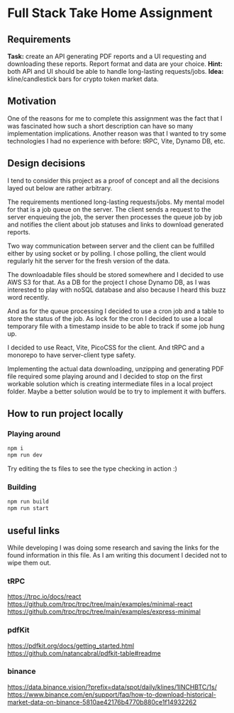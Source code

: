 # Full Stack Take Home Assignment

## Requirements

**Task:** create an API generating PDF reports and a UI requesting and downloading these reports. Report format and data are your choice. 
**Hint:** both API and UI should be able to handle long-lasting requests/jobs.
**Idea:** kline/candlestick bars for crypto token market data.

## Motivation

One of the reasons for me to complete this assignment was the fact that I was fascinated how such a short description can have so many implementation implications. Another reason was that I wanted to try some technologies I had no experience with before: tRPC, Vite, Dynamo DB, etc.

## Design decisions

I tend to consider this project as a proof of concept and all the decisions layed out below are rather arbitrary.

The requirements mentioned long-lasting requests/jobs. My mental model for that is a job queue on the server. The client sends a request to the server enqueuing the job, the server then processes the queue job by job and notifies the client about job statuses and links to download generated reports.

Two way communication between server and the client can be fulfilled either by using socket or by polling. I chose polling, the client would regularly hit the server for the fresh version of the data.

The downloadable files should be stored somewhere and I decided to use AWS S3 for that. As a DB for the project I chose Dynamo DB, as I was interested to play with noSQL database and also because I heard this buzz word recently.

And as for the queue processing I decided to use a cron job and a table to store the status of the job. As lock for the cron I decided to use a local temporary file with a timestamp inside to be able to track if some job hung up.

I decided to use React, Vite, PicoCSS for the client. And tRPC and a monorepo to have server-client type safety.

Implementing the actual data downloading, unzipping and generating PDF file required some playing around and I decided to stop on the first workable solution which is creating intermediate files in a local project folder. Maybe a better solution would be to try to implement it with buffers.

## How to run project locally
### Playing around

```bash
npm i
npm run dev
```

Try editing the ts files to see the type checking in action :)

### Building

```bash
npm run build
npm run start
```

## useful links

While developing I was doing some research and saving the links for the found information in this file. As I am writing this document I decided not to wipe them out.

### tRPC

https://trpc.io/docs/react 
https://github.com/trpc/trpc/tree/main/examples/minimal-react
https://github.com/trpc/trpc/tree/main/examples/express-minimal

### pdfKit

https://pdfkit.org/docs/getting_started.html
https://github.com/natancabral/pdfkit-table#readme

### binance

https://data.binance.vision/?prefix=data/spot/daily/klines/1INCHBTC/1s/
https://www.binance.com/en/support/faq/how-to-download-historical-market-data-on-binance-5810ae42176b4770b880ce1f14932262

